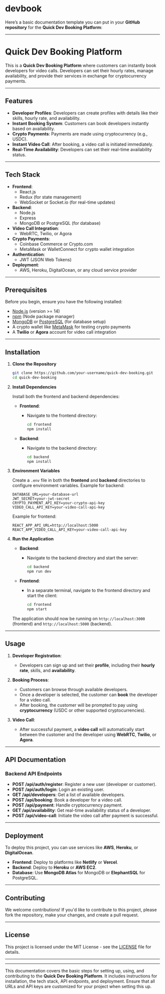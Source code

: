 # devbook
Here’s a basic documentation template you can put in your **GitHub repository** for the **Quick Dev Booking Platform**:

---

# Quick Dev Booking Platform

This is a **Quick Dev Booking Platform** where customers can instantly book developers for video calls. Developers can set their hourly rates, manage availability, and provide their services in exchange for cryptocurrency payments.

---

## Features

- **Developer Profiles**: Developers can create profiles with details like their skills, hourly rate, and availability.
- **Instant Booking System**: Customers can book developers instantly based on availability.
- **Crypto Payments**: Payments are made using cryptocurrency (e.g., USDC).
- **Instant Video Call**: After booking, a video call is initiated immediately.
- **Real-Time Availability**: Developers can set their real-time availability status.

---

## Tech Stack

- **Frontend**: 
  - React.js
  - Redux (for state management)
  - WebSocket or Socket.io (for real-time updates)
- **Backend**:
  - Node.js
  - Express
  - MongoDB or PostgreSQL (for database)
- **Video Call Integration**:
  - WebRTC, Twilio, or Agora
- **Crypto Payments**:
  - Coinbase Commerce or Crypto.com
  - MetaMask or WalletConnect for crypto wallet integration
- **Authentication**: 
  - JWT (JSON Web Tokens)
- **Deployment**: 
  - AWS, Heroku, DigitalOcean, or any cloud service provider

---

## Prerequisites

Before you begin, ensure you have the following installed:

- [Node.js](https://nodejs.org/en/) (version >= 14)
- [npm](https://www.npmjs.com/) (Node package manager)
- [MongoDB](https://www.mongodb.com/) or [PostgreSQL](https://www.postgresql.org/) (for database setup)
- A crypto wallet like [MetaMask](https://metamask.io/) for testing crypto payments
- A **Twilio** or **Agora** account for video call integration

---

## Installation

1. **Clone the Repository**

   ```bash
   git clone https://github.com/your-username/quick-dev-booking.git
   cd quick-dev-booking
   ```

2. **Install Dependencies**

   Install both the frontend and backend dependencies:

   - **Frontend**:
     - Navigate to the frontend directory:

       ```bash
       cd frontend
       npm install
       ```

   - **Backend**:
     - Navigate to the backend directory:

       ```bash
       cd backend
       npm install
       ```

3. **Environment Variables**

   Create a `.env` file in both the **frontend** and **backend** directories to configure environment variables. Example for backend:

   ```env
   DATABASE_URL=your-database-url
   JWT_SECRET=your-jwt-secret
   CRYPTO_PAYMENT_API_KEY=your-crypto-api-key
   VIDEO_CALL_API_KEY=your-video-call-api-key
   ```

   Example for frontend:

   ```env
   REACT_APP_API_URL=http://localhost:5000
   REACT_APP_VIDEO_CALL_API_KEY=your-video-call-api-key
   ```

4. **Run the Application**

   - **Backend**:
     - Navigate to the backend directory and start the server:

       ```bash
       cd backend
       npm run dev
       ```

   - **Frontend**:
     - In a separate terminal, navigate to the frontend directory and start the client:

       ```bash
       cd frontend
       npm start
       ```

   The application should now be running on `http://localhost:3000` (frontend) and `http://localhost:5000` (backend).

---

## Usage

1. **Developer Registration**:
   - Developers can sign up and set their **profile**, including their **hourly rate**, skills, and **availability**.
   
2. **Booking Process**:
   - Customers can browse through available developers.
   - Once a developer is selected, the customer can **book** the developer for a video call.
   - After booking, the customer will be prompted to pay using **cryptocurrency** (USDC or other supported cryptocurrencies).
   
3. **Video Call**:
   - After successful payment, a **video call** will automatically start between the customer and the developer using **WebRTC**, **Twilio**, or **Agora**.

---

## API Documentation

### **Backend API Endpoints**

- **POST /api/auth/register**: Register a new user (developer or customer).
- **POST /api/auth/login**: Login an existing user.
- **GET /api/developers**: Get a list of available developers.
- **POST /api/booking**: Book a developer for a video call.
- **POST /api/payment**: Handle cryptocurrency payment.
- **GET /api/availability**: Get real-time availability status of a developer.
- **POST /api/video-call**: Initiate the video call after payment is successful.

---

## Deployment

To deploy this project, you can use services like **AWS**, **Heroku**, or **DigitalOcean**. 

- **Frontend**: Deploy to platforms like **Netlify** or **Vercel**.
- **Backend**: Deploy to **Heroku** or **AWS EC2**.
- **Database**: Use **MongoDB Atlas** for MongoDB or **ElephantSQL** for PostgreSQL.

---

## Contributing

We welcome contributions! If you'd like to contribute to this project, please fork the repository, make your changes, and create a pull request. 

---

## License

This project is licensed under the MIT License - see the [LICENSE](LICENSE) file for details.

---


---

This documentation covers the basic steps for setting up, using, and contributing to the **Quick Dev Booking Platform**. It includes instructions for installation, the tech stack, API endpoints, and deployment. Ensure that all URLs and API keys are customized for your project when setting this up.
